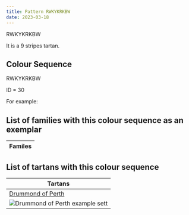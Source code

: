 ```yaml
---
title: Pattern RWKYKRKBW
date: 2023-03-18
---
```

RWKYKRKBW

It is a 9 stripes tartan.


## Colour Sequence
RWKYKRKBW

ID = 30 

For example:


## List of families with this colour sequence as an exemplar

| Familes |
|---------------|


## List of tartans with this colour sequence

| Tartans |
|---------------|
| [Drummond of Perth](/tartans/dr/72/n2/db6/lg2/dg32/dr16/db6/b4/n/2)||
|![Drummond of Perth example sett](/variants//dr/72/n2/db6/lg2/dg32/dr16/db6/b4/n/2-b4367ae-db000052-dg11450d-draa0000-lgaaaa00-naaaaaa/sett.png)|
